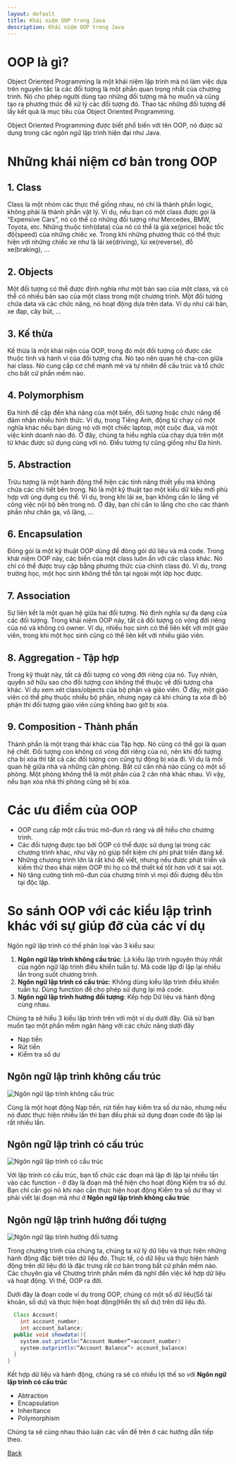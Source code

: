 ```yaml
---
layout: default
title: Khái niệm OOP trong Java
description: Khái niệm OOP trong Java
---
```


# OOP là gì?
Object Oriented Programming là một khái niệm lập trình mà nó làm việc dựa trên nguyên tắc là các đối tượng là một phần quan trọng nhất của chương trình. Nó cho phép người dùng tạo những đối tượng mà họ muốn và cũng tạo ra phương thức để xử lý các đối tượng đó. Thao tác những đối tượng để lấy kết quả là mục tiêu của Object Oriented Programming.

Object Oriented Programming được biết phổ biến với tên OOP, nó được sử dụng trong các ngôn ngữ lập trình hiện đại như Java. 

# Những khái niệm cơ bản trong OOP
## 1. Class
Class là một nhóm các thực thể giống nhau, nó chỉ là thành phần logic, không phải là thành phần vật lý. Ví dụ, nếu bạn có một class được gọi là “Expensive Cars”, nó có thể có những đối tượng như Mercedes, BMW, Toyota, etc. Những thuộc tính(data) của nó có thể là giá xe(price) hoặc tốc độ(speed) của những chiêc xe. Trong khi những phương thức có thể thực hiện với những chiếc xe như là lái xe(driving), lùi xe(reverse), đỗ xe(braking), ...

## 2. Objects
Một đối tượng có thể được định nghĩa như một bản sao của một class, và có thể có nhiều bản sao của một class trong một chương trình. Một đối tượng chứa data và các chức năng, nó hoạt động dựa trên data. Ví dụ như cái bàn, xe đạp, cây bút, ...

## 3. Kế thừa
Kế thừa là một khái niện của OOP, trong đó một đối tượng có được các thuộc tính và hành vi của đối tượng cha. Nó tạo nên quan hệ cha-con giữa hai class. Nó cung cấp cơ chế mạnh mẽ và tự nhiên để cấu trúc và tổ chức cho bất cứ phần mềm nào.

## 4. Polymorphism
Đa hình đề cập đến khả năng của một biến, đối tượng hoặc chức năng để đảm nhận nhiều hình thức. Ví dụ, trong Tiếng Anh, động từ chạy có một nghĩa khác nếu bạn dùng nó với một chiếc laptop, một cuộc đua, và một việc kinh doanh nào đó. Ở đây, chúng ta hiểu nghĩa của chạy dựa trên một từ khác được sử dụng cùng với nó. Điều tương tự cũng giống như Đa hình.

## 5. Abstraction
Trừu tượng là một hành động thể hiện các tính năng thiết yếu mà không chứa các chi tiết bên trong. Nó là một kỹ thuật tạo một kiểu dữ kiệu mới phù hợp với úng dụng cụ thể. Ví dụ, trong khi lái xe, bạn không cần lo lắng về công việc nội bộ bên trong nó. Ở đây, bạn chỉ cần lo lắng cho cho các thành phần như chân ga, vô lăng, ...

## 6. Encapsulation
Đóng gói là một kỹ thuật OOP dùng để đóng gói dữ liệu và mã code. Trong khái niệm OOP này, các biến của một class luôn ẩn với các class khác. Nó chỉ có thể được truy cập bằng phương thức của chính class đó. Ví dụ, trong trường học, một học sinh không thể tồn tại ngoài một lớp học được.

## 7. Association
Sự liên kết là một quan hệ giữa hai đối tượng. Nó định nghĩa sự đa dạng của các đối tượng. Trong khái niệm OOP này, tất cả đối tượng có vòng đời riêng của nó và không có owner. Ví dụ, nhiều học sinh có thể liên kết với một giáo viên, trong khi một học sinh cũng có thể liên kết với nhiều giáo viên.

## 8. Aggregation - Tập hợp
Trong kỹ thuật này, tất cả đối tượng có vòng đời riêng của nó. Tuy nhiên, quyền sở hữu sao cho đối tượng con không thể thuộc về đối tượng cha khác. Ví dụ xem xét class/objects của bộ phận và giáo viên. Ở đây, một giáo viên có thể phụ thuộc nhiều bộ phận, nhưng ngay cả khi chúng ta xóa đi bộ phận thì đối tượng giáo viên cũng không bao giờ bị xóa.

## 9. Composition - Thành phần
Thành phần là một trạng thái khác của Tập hợp. Nó cũng có thể gọi là quan hệ chết. Đối tượng con không có vòng đời riêng của nó, nên khi đối tượng cha bị xóa thì tất cả các đối tượng con cũng tự động bị xóa đi. Ví dụ là mối quan hệ giữa nhà và những căn phòng. Bất cứ căn nhà nào cũng có một số phòng. Một phòng không thể là một phần của 2 căn nhà khác nhau. Vì vậy, nếu bạn xóa nhà thì phòng cũng sẽ bị xóa.

# Các ưu điểm của OOP
- OOP cung cấp một cấu trúc mô-đun rõ ràng và dễ hiểu cho chương trình.
- Các đối tượng được tạo bởi OOP có thể được sử dụng lại trong các chương trình khác, như vậy nó giúp tiết kiệm chi phí phát triển đáng kể.
- Những chương trình lớn là rất khó để viết, nhưng nếu được phát triển và kiểm thử theo khái niệm OOP thì họ có thể thiết kế tốt hơn với ít sai xót.
- Nó tăng cường tính mô-đun của chương trình vì mọi đối đượng đều tồn tại độc lập.

# So sánh OOP với các kiểu lập trình khác với sự giúp đỡ của các ví dụ
Ngôn ngữ lập trình có thể phân loại vào 3 kiểu sau:
1. **Ngôn ngữ lập trình không cấu trúc**: Là kiểu lập trình nguyên thủy nhất của ngôn ngữ lập trình điều khiển tuần tự. Mã code lặp đi lặp lại nhiều lần trong suốt chương trình.
2. **Ngôn ngữ lập trình có cấu trúc**: Không dùng kiểu lập trình điều khiển tuần tự. Dùng function để cho phép sử dụng lại mã code.
3. **Ngôn ngữ lập trình hướng đối tượng**: Kếp hợp Dữ liệu và hành động cùng nhau.

Chúng ta sẽ hiểu 3 kiểu lập trình trên với một ví dụ dưới đây.
Giả sử bạn muốn tạo một phần mềm ngân hàng với các chức năng dưới đây
- Nạp tiền
- Rút tiền
- Kiểm tra số dư

## Ngôn ngữ lập trình không cấu trúc
![Ngôn ngữ lập trình không cấu trúc](./images/javaoops-khong-cau-truc.png)

Cùng là một hoạt động Nạp tiền, rút tiền hay kiểm tra số dư nào, nhưng nếu nó được thực hiện nhiều lần thì bạn đều phải sử dụng đoạn code đó lặp lại rất nhiều lần.

## Ngôn ngữ lập trình có cấu trúc
![Ngôn ngữ lập trình có cấu trúc](./images/javaoops-co-cau-truc.png)

Với lập trình có cấu trúc, bạn tổ chức các đoạn mã lặp đi lặp lại nhiều lần vào các function - ở đây là đoạn mã thể hiện cho hoạt động Kiểm tra số dư. Bạn chỉ cần gọi nó khi nào cần thực hiện hoạt động Kiểm tra số dư thay vì phải viết lại đoạn mã như ở **Ngôn ngữ lập trình không cấu trúc**

## Ngôn ngữ lập trình hướng đối tượng
![Ngôn ngữ lập trình hướng đối tượng](./images/javaoops-oops.png)

Trong chương trình của chúng ta, chúng ta xử lý dữ liệu và thực hiện những hành động đặc biệt trên dữ liệu đó.
Thực tế, có dữ liệu và thực hiện hành động trên dữ liệu đó là đặc trưng rất cơ bản trong bất cứ phần mềm nào.
Các chuyên gia về Chương trình phần mềm đã nghĩ đến việc kế hợp dữ liệu và hoạt động. Vì thế, OOP ra đời.

Dưới đây là đoạn code ví dụ trong OOP, chúng có một số dữ liệu(Số tài khoản, số dư) và thực hiện hoạt động(Hiển thị số dư) trên dữ liệu đó.
```java
  Class Account{
    int account_number;
    int account_balance;
  public void showdata(){
    system.out.println(“Account Number”+account_number)
    system.outprintln(“Account Balance”+ account_balance)
  }
}
```

Kết hợp dữ liệu và hành động, chúng ra sẽ có nhiều lợi thế so với **Ngôn ngữ lập trình có cấu trúc**
- Abtraction
- Encapsulation
- Inheritance
- Polymorphism

Chúng ta sẽ cùng nhau thảo luận các vấn đề trên ở các hướng dẫn tiếp theo.

[Back](./)
